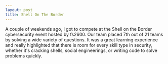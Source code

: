 ```yaml
---
layout: post
title: Shell On The Border
---
```


A couple of weekends ago, I got to compete at the Shell on the Border cybersecurity event hosted by fs2600. Our team placed 7th out of 21 teams by solving a wide variety of questions. It was a great learning experience and really highlighted that there is room for every skill type in security, whether it's cracking shells, social engineerings, or writing code to solve problems quickly.

<amp-img width="1128" height="412" layout="responsive" src="/assets/images/cyberhogs-lines.jpg"></amp-img>

<amp-img width="1128" height="705" layout="responsive" src="/assets/images/cyberhogs-circle.jpg"></amp-img>